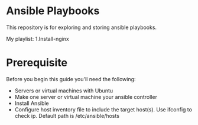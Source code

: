 # Ansible Playbooks
This repository is for exploring and storing ansible playbooks.

My playlist:
1.Install-nginx

# Prerequisite
Before you begin this guide you'll need the following:

- Servers or virtual machines with Ubuntu
- Make one server or virtual machine your ansible controller 
- Install Ansible
- Configure host inventory file to include the target host(s). Use ifconfig to check ip. Default path is /etc/ansible/hosts



